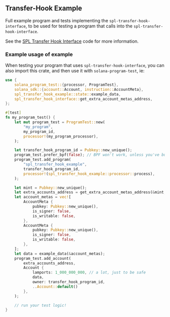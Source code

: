 ## Transfer-Hook Example

Full example program and tests implementing the `spl-transfer-hook-interface`,
to be used for testing a program that calls into the `spl-transfer-hook-interface`.

See the
[SPL Transfer Hook Interface](https://github.com/solana-labs/solana-program-library/tree/master/token/transfer-hook-interface)
code for more information.

### Example usage of example

When testing your program that uses `spl-transfer-hook-interface`, you can also
import this crate, and then use it with `solana-program-test`, ie:

```rust
use {
    solana_program_test::{processor, ProgramTest},
    solana_sdk::{account::Account, instruction::AccountMeta},
    spl_transfer_hook_example::state::example_data,
    spl_transfer_hook_interface::get_extra_account_metas_address,
};

#[test]
fn my_program_test() {
    let mut program_test = ProgramTest::new(
        "my_program",
        my_program_id,
        processor!(my_program_processor),
    );

    let transfer_hook_program_id = Pubkey::new_unique();
    program_test.prefer_bpf(false); // BPF won't work, unless you've built this from scratch!
    program_test.add_program(
        "spl_transfer_hook_example",
        transfer_hook_program_id,
        processor!(spl_transfer_hook_example::processor::process),
    );

    let mint = Pubkey::new_unique();
    let extra_accounts_address = get_extra_account_metas_address(&mint, &transfer_hook_program_id);
    let account_metas = vec![
        AccountMeta {
            pubkey: Pubkey::new_unique(),
            is_signer: false,
            is_writable: false,
        },
        AccountMeta {
            pubkey: Pubkey::new_unique(),
            is_signer: false,
            is_writable: false,
        },
    ];
    let data = example_data(&account_metas);
    program_test.add_account(
        extra_accounts_address,
        Account {
            lamports: 1_000_000_000, // a lot, just to be safe
            data,
            owner: transfer_hook_program_id,
            ..Account::default()
        },
    );

    // run your test logic!
}
```
